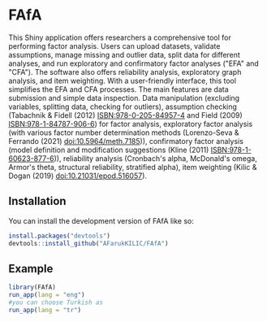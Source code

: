 
# FAfA

<!-- badges: start -->
<!-- badges: end -->

This Shiny application offers researchers a comprehensive tool for performing factor analysis. Users can upload datasets, validate assumptions, manage missing and outlier data, split data for different analyses, and run exploratory and confirmatory factor analyses ("EFA" and "CFA"). The software also offers reliability analysis, exploratory graph analysis, and item weighting. With a user-friendly interface, this tool simplifies the EFA and CFA processes. The main features are data submission and simple data inspection. Data manipulation (excluding variables, splitting data, checking for outliers), assumption checking (Tabachnik & Fidell (2012) <ISBN:978-0-205-84957-4> and Field (2009) <ISBN:978-1-84787-906-6>) for factor analysis, exploratory factor analysis (with various factor number determination methods (Lorenzo-Seva & Ferrando (2021) <doi:10.5964/meth.7185>)), confirmatory factor analysis (model definition and modification suggestions (Kline (2011) <ISBN:978-1-60623-877-6>)), reliability analysis (Cronbach's alpha, McDonald's omega, Armor's theta, structural reliability, stratified alpha), item weighting (Kilic & Dogan (2019) <doi:10.21031/epod.516057>).


## Installation

You can install the development version of FAfA like so:

``` r
install.packages("devtools")
devtools::install_github("AFarukKILIC/FAfA")
```

## Example


``` r
library(FAfA)
run_app(lang = "eng")
#you can choose Turkish as
run_app(lang = "tr")
```

